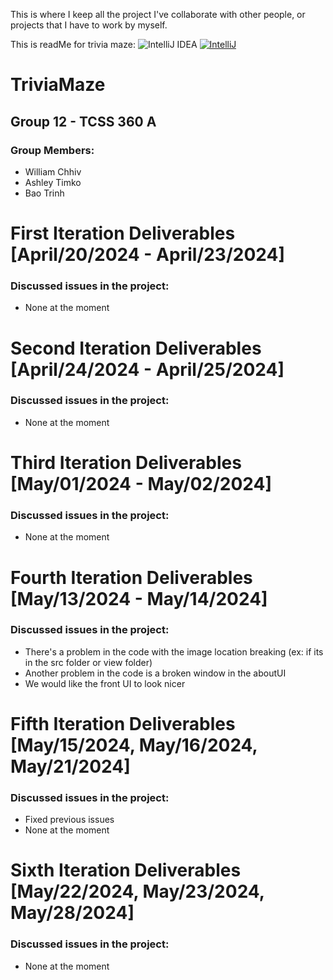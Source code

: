 This is where I keep all the project I've collaborate with other people, or projects that I have to work by myself. 

This is readMe for trivia maze:
![IntelliJ IDEA](https://img.shields.io/badge/IntelliJIDEA-000000.svg?style=for-the-badge&logo=intellij-idea&logoColor=white) [![IntelliJ](https://img.shields.io/badge/IntelliJ%20-2024.4.3-brightgreen.svg?style=flat)](https://www.jetbrains.com/idea/download/#section=windows)
# TriviaMaze
## Group 12 - TCSS 360 A
### Group Members:
- William Chhiv
- Ashley Timko
- Bao Trinh

# First Iteration Deliverables [April/20/2024 - April/23/2024]
### Discussed issues in the project:
- None at the moment

# Second Iteration Deliverables [April/24/2024 - April/25/2024]
### Discussed issues in the project:
- None at the moment

# Third Iteration Deliverables [May/01/2024 - May/02/2024]
### Discussed issues in the project:
- None at the moment

# Fourth Iteration Deliverables [May/13/2024 - May/14/2024]
### Discussed issues in the project:
- There's a problem in the code with the image location breaking (ex: if its in the src folder or view folder)
- Another problem in the code is a broken window in the aboutUI
- We would like the front UI to look nicer

# Fifth Iteration Deliverables [May/15/2024, May/16/2024, May/21/2024]
### Discussed issues in the project:
- Fixed previous issues
- None at the moment

# Sixth Iteration Deliverables [May/22/2024, May/23/2024, May/28/2024]
### Discussed issues in the project:
- None at the moment
